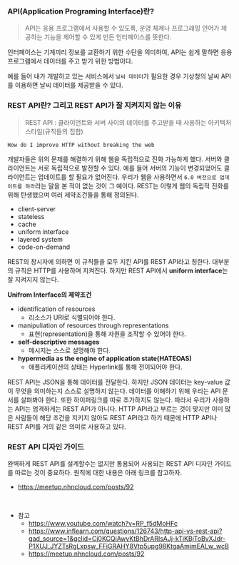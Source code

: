 ### API(Application Programing Interface)란?

> API는 응용 프로그램에서 사용할 수 있도록, 운영 체제나 프로그래밍 언어가 제공하는 기능을 제어할 수 있게 만든 인터페이스를 뜻한다.

인터페이스는 기계끼리 정보를 교환하기 위한 수단을 의미하여, API는 쉽게 말하면 응용프로그램에서 데이터를 주고 받기 위한 방법이다.

예를 들어 내가 개발하고 있는 서비스에서 `날씨 데이터`가 필요한 경우 기상청의 날씨 API를 이용하면 날씨 데이터를 제공받을 수 있다.

### REST API란? 그리고 REST API가 잘 지켜지지 않는 이유

> REST API : 클라이언트와 서버 사이의 데이터를 주고받을 때 사용하는 아키텍처 스타일(규칙들의 집합)

`How do I improve HTTP without breaking the web`

개발자들은 위의 문제를 해결하기 위해 웹을 독립적으로 진화 가능하게 했다. 서버와 클라이언트는 서로 독립적으로 발전할 수 있다. 예를 들어 서버의 기능이 변경되었어도 클라이언트는 업데이트를 할 필요가 없어진다. 우리가 웹을 사용하면서 `6.0 버전으로 업데이트를 하라`라는 말을 본 적이 없는 것이 그 예이다. REST는 이렇게 웹의 독립적 진화를 위해 탄생했으며 여러 제약조건들을 통해 정의된다.

- client-server
- stateless
- cache
- uniform interface
- layered system
- code-on-demand

REST의 창시자에 의하면 이 규칙들을 모두 지킨 API를 REST API라고 칭한다. 대부분의 규칙은 HTTP를 사용하며 지켜진다. 하지만 REST API에서 **uniform interface**는 잘 지켜지지 않는다.

**Unifrom Interface의 제약조건**

- identification of resources
    - 리소스가 URI로 식별되어야 한다.
- manipuliation of resources through representations
    - 표현(representation)을 통해 자원을 조작할 수 있어야 한다.
- **self-descriptive messages**
    - 메시지는 스스로 설명해야 한다.
- **hypermedia as the engine of application state(HATEOAS)**
    - 애플리케이션의 상태는 Hyperlink를 통해 전이되어야 한다.

REST API는 JSON을 통해 데이터를 전달한다. 하지만 JSON 데이터는 key-value 값이 무엇을 의미하는지 스스로 설명하지 않는다. 데이터를 이해하기 위해 우리는 API 문서를 살펴봐야 한다. 또한 하이퍼링크를 따로 추가하지도 않는다. 따라서 우리가 사용하는 API는 엄격하게는 REST API가 아니다. HTTP API라고 부르는 것이 맞지만 이미 많은 사람들이 해당 조건을 지키지 않아도 REST API라고 하기 때문에 HTTP API나 REST API를 거의 같은 의미로 사용하고 있다.

### REST API 디자인 가이드

완벽하게 REST API를 설계할수는 없지만 통용되어 사용되는 REST API 디자인 가이드를 따르는 것이 중요하다. 원칙에 대한 내용은 아래 링크를 참고하자.

- https://meetup.nhncloud.com/posts/92

<br>

- 참고
    - https://www.youtube.com/watch?v=RP_f5dMoHFc
    - https://www.inflearn.com/questions/126743/http-api-vs-rest-api?gad_source=1&gclid=Cj0KCQiAwvKtBhDrARIsAJj-kTiKBjToBvXJdr-P1XUJ_JYZTsRgLxpsw_FFiGRAHY8Vtp5upg98KtgaAmjmEALw_wcB
    - https://meetup.nhncloud.com/posts/92

